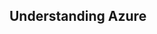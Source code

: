 ## Understanding Azure

<!--
TODO: I'm going to suggest that the following are module specific.
I don't want to overload the reader with too much. Even thinking about

- [Azure Key Vault](https://docs.microsoft.com/azure/key-vault/key-vault-whatis)

- [Azure Load Balancer](https://docs.microsoft.com/azure/load-balancer/load-balancer-overview)

- [Azure Application Gateway](https://azure.microsoft.com/services/application-gateway/)

- [Route tables](https://docs.microsoft.com/azure/virtual-network/tutorial-create-route-table-portal)

- [Network security groups](https://docs.microsoft.com/azure/virtual-network/virtual-networks-nsg) _(NSGs)_

- [Application security groups](https://docs.microsoft.com/azure/virtual-network/security-overview#application-security-groups) _(ASGs)_

- [Azure Firewall](https://azure.microsoft.com/services/azure-firewall/)

- [Virtual machines](https://docs.microsoft.com/azure/virtual-machines/)

- [Virtual networks](https://docs.microsoft.com/azure/virtual-network/virtual-networks-overview) _(VNets)_

- [ExpressRoute](https://azure.microsoft.com/services/expressroute/)

- [VPN gateways](https://docs.microsoft.com/azure/vpn-gateway/vpn-gateway-about-vpngateways)

- [Azure App Service Environments](https://docs.microsoft.com/azure/app-service/environment/intro) (AESs)

- [Azure SQL Database](https://azure.microsoft.com/services/sql-database/)
 -->


<!-- 
TODO: move to the section on roles 

### Rights to create custom roles

If you are using the toolkit to [deploy cusotm roles](04-creating-subscription-roles.md), you will need to have the [appriorate rights](https://docs.microsoft.com/azure/role-based-access-control/custom-roles#who-can-create-delete-update-or-view-a-custom-role) in the targeted Azure Active Directory tenant.

### Determine roles

By default, the toolkit define four custom roles that are assigned appropriate access to the relevant Azure resources:

- SecOps - Security
- NetOps - Networking
- SysOps - Infrastructure monitoring
- DevOps - Development (not used in the central IT infrastructure and network)

Before deploying your VDC, you need to create the appropriate roles in your subscription and identify which users need to be assigned to each role.

For a detailed listing of the permissions these roles should be granted, [see the discussion on roles](02-how-vdc-automation-works.md#roles-and-permissions) later in this guide. Also, see the [Creating subscription roles](04-creating-subscription-roles.md) section for instructions on using the provided scripts to deploy roles for your subscription.
-->





<!-- Links -->
[Azure VPN gateway]: https://docs.microsoft.com/azure/vpn-gateway/vpn-gateway-about-vpngateways
[ExpressRoute]: https://docs.microsoft.com/azure/expressroute/